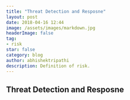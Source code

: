 ```yaml
---
title: "Threat Detection and Resposne"
layout: post
date: 2018-04-16 12:44
image: /assets/images/markdown.jpg
headerImage: false
tag:
- risk
star: false
category: blog
author: abhishektripathi
description: Definition of risk. 
---
```


## Threat Detection and Resposne
